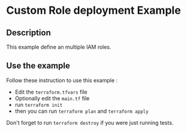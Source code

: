 # Custom Role deployment Example
## Description
This example define an multiple IAM roles.  

## Use the example
Follow these instruction to use this example :  
- Edit the `terraform.tfvars` file
- Optionally edit the `main.tf` file
- run `terraform init`
- then you can run `terraform plan` and `terraform apply`

Don't forget to run `terraform destroy` if you were just running tests.